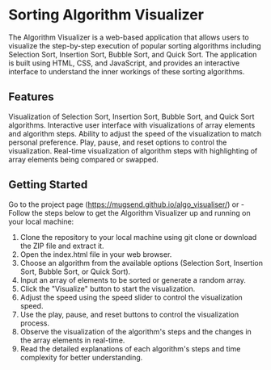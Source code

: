 # Sorting Algorithm Visualizer
The Algorithm Visualizer is a web-based application that allows users to visualize the step-by-step execution of popular sorting algorithms including Selection Sort, Insertion Sort, Bubble Sort, and Quick Sort. The application is built using HTML, CSS, and JavaScript, and provides an interactive interface to understand the inner workings of these sorting algorithms.

## Features
Visualization of Selection Sort, Insertion Sort, Bubble Sort, and Quick Sort algorithms.
Interactive user interface with visualizations of array elements and algorithm steps.
Ability to adjust the speed of the visualization to match personal preference.
Play, pause, and reset options to control the visualization.
Real-time visualization of algorithm steps with highlighting of array elements being compared or swapped.

## Getting Started

Go to the project page (https://mugsend.github.io/algo_visualiser/) or -
Follow the steps below to get the Algorithm Visualizer up and running on your local machine:
1. Clone the repository to your local machine using git clone or download the ZIP file and extract it.
2. Open the index.html file in your web browser.
3. Choose an algorithm from the available options (Selection Sort, Insertion Sort, Bubble Sort, or Quick Sort).
4. Input an array of elements to be sorted or generate a random array.
5. Click the "Visualize" button to start the visualization.
6. Adjust the speed using the speed slider to control the visualization speed.
7. Use the play, pause, and reset buttons to control the visualization process.
8. Observe the visualization of the algorithm's steps and the changes in the array elements in real-time.
9. Read the detailed explanations of each algorithm's steps and time complexity for better understanding.
